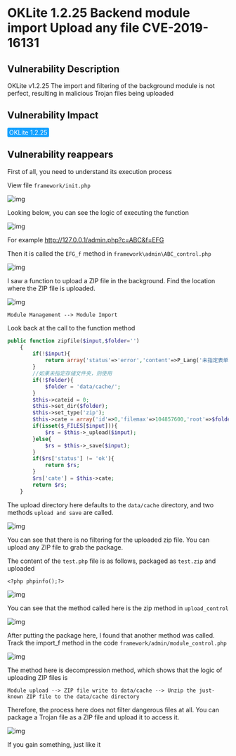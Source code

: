 # OKLite 1.2.25 Backend module import Upload any file CVE-2019-16131

## Vulnerability Description

OKLite v1.2.25 The import and filtering of the background module is not perfect, resulting in malicious Trojan files being uploaded

## Vulnerability Impact

<span style="background-color:rgb(18, 160, 255); padding: 2px 4px; border-radius: 3px; color: white;">OKLite 1.2.25</span>

## Vulnerability reappears

First of all, you need to understand its execution process

View file `framework/init.php`

![img](https://raw.githubusercontent.com/PeiQi0/PeiQi-WIKI-Book/refs/heads/main/docs/.vuepress/../.vuepress/public/img/oklite-1.png)



Looking below, you can see the logic of executing the function



![img](https://raw.githubusercontent.com/PeiQi0/PeiQi-WIKI-Book/refs/heads/main/docs/.vuepress/../.vuepress/public/img/oklite-2.png)



For example http://127.0.0.1/admin.php?c=ABC&f=EFG



Then it is called the `EFG_f` method in `framework\admin\ABC_control.php`



![img](https://raw.githubusercontent.com/PeiQi0/PeiQi-WIKI-Book/refs/heads/main/docs/.vuepress/../.vuepress/public/img/oklite-3.png)



I saw a function to upload a ZIP file in the background. Find the location where the ZIP file is uploaded.



![img](https://raw.githubusercontent.com/PeiQi0/PeiQi-WIKI-Book/refs/heads/main/docs/.vuepress/../.vuepress/public/img/oklite-4.png)



`Module Management --> Module Import`



Look back at the call to the function method



```php
public function zipfile($input,$folder='')
	{
		if(!$input){
			return array('status'=>'error','content'=>P_Lang('未指定表单名称'));
		}
		//如果未指定存储文件夹，则使用
		if(!$folder){
			$folder = 'data/cache/';
		}
		$this->cateid = 0;
		$this->set_dir($folder);
		$this->set_type('zip');
		$this->cate = array('id'=>0,'filemax'=>104857600,'root'=>$folder,'folder'=>'/','filetypes'=>'zip');
		if(isset($_FILES[$input])){
			$rs = $this->_upload($input);
		}else{
			$rs = $this->_save($input);
		}
		if($rs['status'] != 'ok'){
			return $rs;
		}
		$rs['cate'] = $this->cate;
		return $rs;
	}
```



The upload directory here defaults to the `data/cache` directory, and two methods `upload and save` are called.


![img](https://raw.githubusercontent.com/PeiQi0/PeiQi-WIKI-Book/refs/heads/main/docs/.vuepress/../.vuepress/public/img/oklite-5.png)



You can see that there is no filtering for the uploaded zip file. You can upload any ZIP file to grab the package.



The content of the `test.php` file is as follows, packaged as `test.zip` and uploaded



```plain
<?php phpinfo();?>
```



![img](https://raw.githubusercontent.com/PeiQi0/PeiQi-WIKI-Book/refs/heads/main/docs/.vuepress/../.vuepress/public/img/oklite-6.png)



You can see that the method called here is the zip method in `upload_control`



![img](https://raw.githubusercontent.com/PeiQi0/PeiQi-WIKI-Book/refs/heads/main/docs/.vuepress/../.vuepress/public/img/oklite-7.png)



After putting the package here, I found that another method was called. Track the import_f method in the code `framework/admin/module_control.php`



![img](https://raw.githubusercontent.com/PeiQi0/PeiQi-WIKI-Book/refs/heads/main/docs/.vuepress/../.vuepress/public/img/oklite-8.png)



The method here is decompression method, which shows that the logic of uploading ZIP files is



`Module upload --> ZIP file write to data/cache --> Unzip the just-known ZIP file to the data/cache directory`



Therefore, the process here does not filter dangerous files at all. You can package a Trojan file as a ZIP file and upload it to access it.



![img](https://raw.githubusercontent.com/PeiQi0/PeiQi-WIKI-Book/refs/heads/main/docs/.vuepress/../.vuepress/public/img/oklite-9.png)



If you gain something, just like it